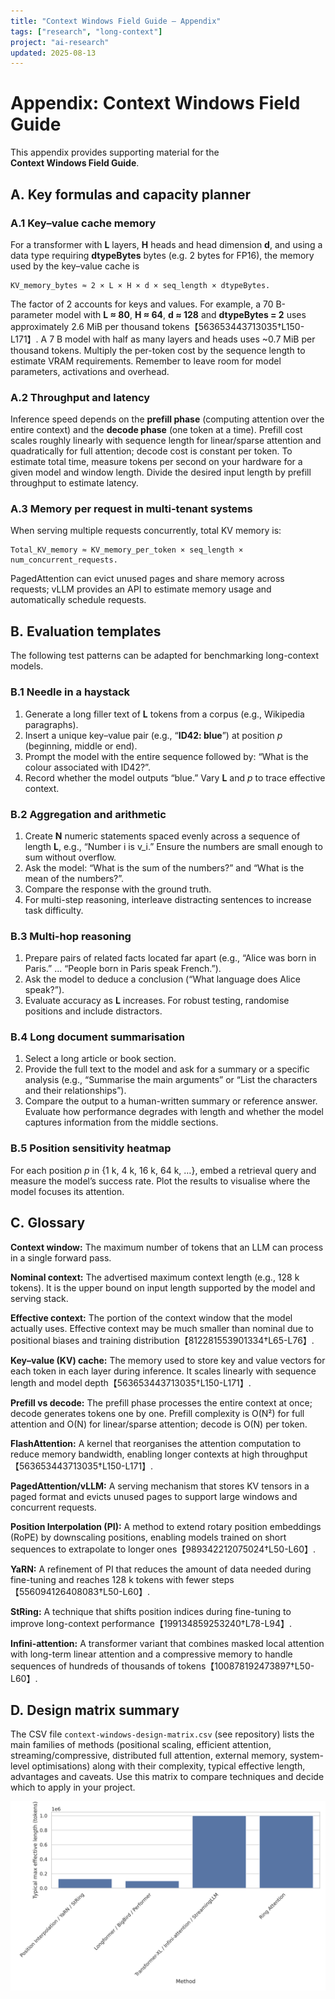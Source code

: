```yaml
---
title: "Context Windows Field Guide — Appendix"
tags: ["research", "long-context"]
project: "ai-research"
updated: 2025-08-13
---
```



# Appendix: Context Windows Field Guide

This appendix provides supporting material for the **Context Windows Field Guide**.

## A. Key formulas and capacity planner

### A.1 Key–value cache memory

For a transformer with **L** layers, **H** heads and head dimension **d**, and using a data type requiring **dtypeBytes** bytes (e.g. 2 bytes for FP16), the memory used by the key–value cache is

```
KV_memory_bytes ≈ 2 × L × H × d × seq_length × dtypeBytes.
```

The factor of 2 accounts for keys and values.  For example, a 70 B-parameter model with **L ≈ 80**, **H ≈ 64**, **d ≈ 128** and **dtypeBytes = 2** uses approximately 2.6 MiB per thousand tokens【563653443713035†L150-L171】.  A 7 B model with half as many layers and heads uses ~0.7 MiB per thousand tokens.  Multiply the per-token cost by the sequence length to estimate VRAM requirements.  Remember to leave room for model parameters, activations and overhead.

### A.2 Throughput and latency

Inference speed depends on the **prefill phase** (computing attention over the entire context) and the **decode phase** (one token at a time).  Prefill cost scales roughly linearly with sequence length for linear/sparse attention and quadratically for full attention; decode cost is constant per token.  To estimate total time, measure tokens per second on your hardware for a given model and window length.  Divide the desired input length by prefill throughput to estimate latency.

### A.3 Memory per request in multi-tenant systems

When serving multiple requests concurrently, total KV memory is:

```
Total_KV_memory ≈ KV_memory_per_token × seq_length × num_concurrent_requests.
```

PagedAttention can evict unused pages and share memory across requests; vLLM provides an API to estimate memory usage and automatically schedule requests.

## B. Evaluation templates

The following test patterns can be adapted for benchmarking long-context models.

### B.1 Needle in a haystack

1. Generate a long filler text of **L** tokens from a corpus (e.g., Wikipedia paragraphs).
2. Insert a unique key–value pair (e.g., “**ID42: blue**”) at position *p* (beginning, middle or end).
3. Prompt the model with the entire sequence followed by: “What is the colour associated with ID42?”.
4. Record whether the model outputs “blue.”  Vary **L** and *p* to trace effective context.

### B.2 Aggregation and arithmetic

1. Create **N** numeric statements spaced evenly across a sequence of length **L**, e.g., “Number i is v_i.”  Ensure the numbers are small enough to sum without overflow.
2. Ask the model: “What is the sum of the numbers?” and “What is the mean of the numbers?”.
3. Compare the response with the ground truth.
4. For multi-step reasoning, interleave distracting sentences to increase task difficulty.

### B.3 Multi-hop reasoning

1. Prepare pairs of related facts located far apart (e.g., “Alice was born in Paris.” ... “People born in Paris speak French.”).
2. Ask the model to deduce a conclusion (“What language does Alice speak?”).
3. Evaluate accuracy as **L** increases.  For robust testing, randomise positions and include distractors.

### B.4 Long document summarisation

1. Select a long article or book section.
2. Provide the full text to the model and ask for a summary or a specific analysis (e.g., “Summarise the main arguments” or “List the characters and their relationships”).
3. Compare the output to a human-written summary or reference answer.  Evaluate how performance degrades with length and whether the model captures information from the middle sections.

### B.5 Position sensitivity heatmap

For each position *p* in {1 k, 4 k, 16 k, 64 k, …}, embed a retrieval query and measure the model’s success rate.  Plot the results to visualise where the model focuses its attention.

## C. Glossary

**Context window:** The maximum number of tokens that an LLM can process in a single forward pass.

**Nominal context:** The advertised maximum context length (e.g., 128 k tokens).  It is the upper bound on input length supported by the model and serving stack.

**Effective context:** The portion of the context window that the model actually uses.  Effective context may be much smaller than nominal due to positional biases and training distribution【812281553901334†L65-L76】.

**Key–value (KV) cache:** The memory used to store key and value vectors for each token in each layer during inference.  It scales linearly with sequence length and model depth【563653443713035†L150-L171】.

**Prefill vs decode:** The prefill phase processes the entire context at once; decode generates tokens one by one.  Prefill complexity is O(N²) for full attention and O(N) for linear/sparse attention; decode is O(N) per token.

**FlashAttention:** A kernel that reorganises the attention computation to reduce memory bandwidth, enabling longer contexts at high throughput【563653443713035†L150-L171】.

**PagedAttention/vLLM:** A serving mechanism that stores KV tensors in a paged format and evicts unused pages to support large windows and concurrent requests.

**Position Interpolation (PI):** A method to extend rotary position embeddings (RoPE) by downscaling positions, enabling models trained on short sequences to extrapolate to longer ones【989342212075024†L50-L60】.

**YaRN:** A refinement of PI that reduces the amount of data needed during fine-tuning and reaches 128 k tokens with fewer steps【556094126408083†L50-L60】.

**StRing:** A technique that shifts position indices during fine-tuning to improve long-context performance【199134859253240†L78-L94】.

**Infini-attention:** A transformer variant that combines masked local attention with long-term linear attention and a compressive memory to handle sequences of hundreds of thousands of tokens【100878192473897†L50-L60】.

## D. Design matrix summary

The CSV file `context-windows-design-matrix.csv` (see repository) lists the main families of methods (positional scaling, efficient attention, streaming/compressive, distributed full attention, external memory, system-level optimisations) along with their complexity, typical effective length, advantages and caveats.  Use this matrix to compare techniques and decide which to apply in your project.

![Context windows design matrix](context-windows-design-matrix.svg)